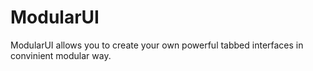 # ModularUI

ModularUI allows you to create your own powerful tabbed interfaces
in convinient modular way.
